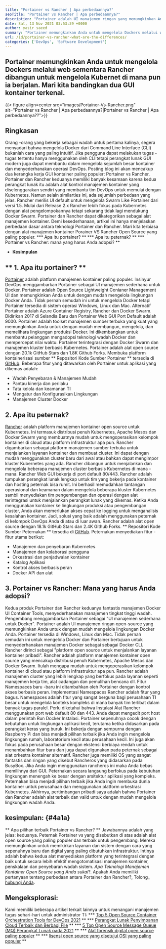 ```yaml
---
title: "Portainer vs Rancher | Apa perbedaannya?" 
seoTitle: "Portainer vs Rancher | Apa perbedaannya?" 
description: "Portainer adalah UI manajemen ringan yang memungkinkan Anda untuk dengan mudah mengelola lingkungan Docker Anda yang berbeda sementara Rancher dibangun untuk mengelola Kubernetes di mana pun ia berjalan." 
date: Sat, 13 Nov 2021 03:53:39 +0000
author: yasir saeed
summary: "Portainer memungkinkan Anda untuk mengelola Dockers melalui web sementara Rancher dibangun untuk mengelola Kubernet di mana pun dijalankan. Mari kita bandingkan dua GUI kontainer terkenal." 
url: /id/portainer-vs-rancher-what-are-the-differences/
categories: ['DevOps', 'Software Development']
---
```


## Portainer memungkinkan Anda untuk mengelola Dockers melalui web sementara Rancher dibangun untuk mengelola Kubernet di mana pun ia berjalan. Mari kita bandingkan dua GUI kontainer terkenal.

{{< figure align=center src="images/Portainer-Vs-Rancher.png" alt="Portainer vs Rancher | Apa perbedaannya?|Portainer vs Rancher | Apa perbedaannya??">}}


## Ringkasan
Orang -orang yang bekerja sebagai wadah untuk pertama kalinya, segera menyadari bahwa mengelola Docker dari Command Line Interface (CLI) bukanlah cara yang paling intuitif. Jika pengguna dapat melakukan tugas -tugas tertentu hanya menggunakan oleh CLI tetapi perangkat lunak GUI modern juga dapat membantu dalam mengelola sejumlah besar kontainer dan menyederhanakan operasi DevOps. Posting blog ini akan mencakup dua kerangka kerja GUI kontainer paling populer: Portainer vs Rancher.
Portainer dan Rancher keduanya memiliki banyak kesamaan karena kedua perangkat lunak itu adalah alat kontrol manajemen kontainer yang diselenggarakan sendiri yang membantu tim DevOps untuk memulai dengan Kubernetes. Namun selain similarties ini, ada sejumlah perbedaan yang jelas. Rancher merilis UI default untuk mengelola Swarm Like Portainer dari versi 1.5. Mulai dari Release 2.x Rancher lebih fokus pada Kubernetes dengan alat pengelompokannya tetapi sekarang tidak lagi mendukung Docker Swarm.
Portainer dan Rancher dapat dikategorikan sebagai alat manajemen kontainer. Demi kesederhanaan, artikel ini hanya menjelaskan perbedaan dasar antara teknologi Portainer dan Rancher. Mari kita terbiasa dengan alat manajemen kontainer Porainer VS Rancher Open Source yang paling populer.
  *** Apa itu portainer? **
  *** Apa itu peternak? **
  *** Portainer vs Rancher: mana yang harus Anda adopsi? **
  * **Kesimpulan**

## ** 1. Apa itu portainer? **
[Portainer][1] adalah platform manajemen kontainer paling populer. Insinyur DevOps menggambarkan Portainer sebagai UI manajemen sederhana untuk Docker. Portainer adalah Open Source Lightweight Conianer Management UI dan memungkinkan Anda untuk dengan mudah mengelola lingkungan Docker Anda. Tidak pernah semudah ini untuk mengelola Docker tetapi Portainer tersedia di sistem operasi Windows, Linux dan Mac. Alternatif Portainer adalah Azure Container Registry, Rancher dan Docker Swarm. Didirikan 2017 di Selandia Baru dan Portainer Web GUI Port Default adalah 9000.
Portainer adalah toolset manajemen sumber terbuka yang kuat yang memungkinkan Anda untuk dengan mudah membangun, mengelola, dan memelihara lingkungan produksi Docker. Ini dikembangkan untuk membantu pelanggan mengadopsi teknologi wadah Docker dan mempercepat nilai waktu. Portainer terintegrasi dengan Docker Swarm dan manajemen kluster berbasis Kubernetes. Portainer adalah alat open source dengan 20.1k GitHub Stars dan 1.8K Github Forks. Membuka platform kontainerisasi sumber ** Repositori Kode Sumber Portainer ** tersedia di [GitHub][2]. Beberapa fitur yang ditawarkan oleh Portainer untuk aplikasi yang dikemas adalah:
  * Wadah Penyebaran & Manajemen Mudah
  * Pantau kinerja dan perilaku
  * Tata kelola dan keamanan TI
  * Mengatur dan Konfigurasikan Lingkungan
  * Manajemen Cluster Docker

## 2. Apa itu peternak?
[Rancher][3] adalah platform manajemen kontainer open source untuk Kubernetes. Ini termasuk distribusi penuh Kubernetes, Apache Mesos dan Docker Swarm yang membuatnya mudah untuk mengoperasikan kelompok kontainer di cloud atau platform infrastruktur apa pun. Rancher digambarkan sebagai platform manajemen sumber terbuka untuk menjalankan layanan kontainer dan membuat cluster. Ini dapat dengan mudah menggunakan cluster baru dari awal atau bahkan dapat mengimpor kluster Kubernetes yang ada. Rancher dibangun untuk menjalankan dan mengelola beberapa manajemen cluster berbasis Kubernetes di mana -mana. Rancher Web GUI bekerja di port default 80/443.
Rancher adalah tumpukan perangkat lunak lengkap untuk tim yang bekerja pada kontainer dan hosting peternak bisa rumit. Ini berhasil memudahkan tantangan operasional dan keamanan dalam mengelola beberapa kluster Kubernetes sambil menyediakan tim pengembangan dan operasi dengan alat terintegrasi untuk menjalankan perangkat lunak yang dikemas. Ketika Anda menggunakan kontainer ke lingkungan produksi atau pengembangan cluster, Anda akan memerlukan akses cepat ke logging untuk menganalisis kesalahan kontainer. Jadi, solusi yang baik adalah menggunakan peternak di kelompok DevOps Anda di atau di luar awan. Rancher adalah alat open source dengan 18.1k GitHub Stars dan 2.4K Github Forks. ** Repositori Kode Sumber Peternakan ** tersedia di [GitHub][4]. Peternakan menyediakan fitur -fitur utama berikut:
  * Manajemen dan penyebaran Kubernetes
  * Manajemen dan kolaborasi pengguna
  * Orkestrasi dan penjadwalan kontainer
  * Katalog Aplikasi
  * Kontrol akses berbasis peran
  * Docker API dan alat

## 3. Portainer vs Rancher: Mana yang harus Anda adopsi?
Kedua produk Portainer dan Rancher keduanya fantastis manajemen Docker UI Container Tools, menyederhanakan manajemen tingkat tinggi wadah.
Pengembang menggambarkan Portainer sebagai "UI manajemen sederhana untuk Docker". Portainer adalah UI manajemen ringan open-source yang memungkinkan Anda untuk dengan mudah mengelola lingkungan Docker Anda. Portainer tersedia di Windows, Linux dan Mac. Tidak pernah semudah ini untuk mengelola Docker dan Portainer bertujuan untuk menyederhanakan manajemen Docker sebagai sebagai Docker CLI.
Rancher dirinci sebagai "platform open source untuk menjalankan layanan kontainer pribadi". Rancher adalah platform manajemen kontainer open source yang mencakup distribusi penuh Kubernetes, Apache Mesos dan Docker Swarm. Itulah mengapa mudah untuk mengoperasikan kelompok kontainer di cloud atau platform infrastruktur apa pun. Rancher adalah manajemen cluster yang lebih lengkap yang berfokus pada layanan seperti manajemen kerja tim, alat cadangan dan pemulihan bencana dll.
Fitur Namespaces baru -baru ini ditambahkan oleh Portainer dengan kontrol akses berbasis peran. Implementasi Namespaces Rancher adalah fitur yang bagus. Namespaces adalah fitur yang sangat berguna bagi perusahaan TI besar untuk mengelola konteks kompleks di mana banyak tim terlibat dalam banyak tugas paralel. Perlu diketahui bahwa Instalasi Alat Rancher menggunakan port web default 80 dan 443. Anda dapat mengedit port host dalam perintah Run Docker Instalasi.
Portainer sepenuhnya cocok dengan kebutuhan untuk lingkungan aplikasi kecil, terutama ketika didasarkan pada perangkat keras yang buruk. Ini bekerja dengan sempurna dengan Raspberry Pi dan bisa menjadi pilihan terbaik jika Anda ingin mengelola lingkungan rumah, laboratorium kecil atau perusahaan kecil. Ini juga akan fokus pada perusahaan besar dengan ekstensi berbiaya rendah untuk menambahkan fitur baru dan juga dapat digunakan pada peternak sebagai alat orkestra kontainer alternatif. Rancher juga memiliki OS yang sangat fantastis dan ringan yang disebut Rancheros yang didasarkan pada BusyBox. Jika Anda ingin menggunakan rancheros ini maka Anda bebas memilihnya dari GUI. Peternakan secara langsung berfokus pada kebutuhan lingkungan menengah ke besar dengan arsitektur aplikasi yang kompleks. Peternakan bisa menjadi pilihan terbaik jika Anda ingin membuka dunia kontainer untuk perusahaan dan menggunakan platform orkestrasi Kubernetes.
Akhirnya, pertimbangan pribadi saya adalah bahwa Portainer dan Rancher adalah alat terbaik dan valid untuk dengan mudah mengelola lingkungan wadah Anda.

## kesimpulan: {#4a1a}
** Apa pilihan terbaik Portainer vs Rancher? ** Jawabannya adalah yang jelas: keduanya. Peternak Portainer vs yang disebutkan di atas adalah alat open source yang paling populer dan terbaik untuk pengembang. Mereka memungkinkan untuk memikirkan layanan dan sistem dengan cara yang sepenuhnya baru dan digital yang paling dibutuhkan infrastruktur. Intinya adalah bahwa kedua alat menyediakan platform yang terintegrasi dengan baik untuk secara lebih efektif mengotomatisasi manajemen kontainer, penskalaan dan penyebaran wadah sistem.
_Apa Teknologi Manajemen Kontainer Open Source yang Anda sukai_?. Apakah Anda memiliki pertanyaan tentang perbedaan antara Portainer dan Rancher?, Tolong_ [hubungi Anda][5].

## Mengeksplorasi:
Kami memiliki beberapa artikel terkait lainnya untuk menangani manajemen tugas sehari-hari untuk administrator TI:
  *** [Top 5 Open Source Container Orchestration Tools for DevOps 2021][6] **
  *** [Perangkat Lunak Penyimpanan Cloud Terbaik dan Berbagi File][7] **
  *** [5 Top Open Source Message Queue (MQ) Perangkat Lunak pada 2021][8] **
  *** [Alat forensik digital open source paling populer][9] **
  *** [lisensi open source yang disetujui OSI yang paling populer][10] **

  
[1]: https://www.portainer.io/
[2]: https://github.com/portainer/portainer
[3]: https://rancher.com/
[4]: https://github.com/rancher/rancher
[5]: mailto:yasir.saeed@aspose.com
[6]: https://blog.containerize.com/devops/top-5-open-source-container-orchestration-tools-for-devops-in-2021/
[7]: https://products.containerize.com/backup-and-sync/
[8]: https://blog.containerize.com/message-queue-software/top-5-open-source-message-queue-software-in-2021/
[9]: https://blog.containerize.com/digital-forensic-tools/top-5-open-source-digital-forensic-tools-in-2021/
[10]: https://blog.containerize.com/licenses-standards/top-5-most-popular-osi-approved-open-source-licenses-of-2021/
